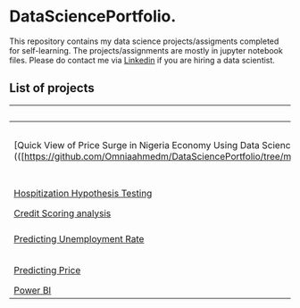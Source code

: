 # DataSciencePortfolio.

This repository contains my data science projects/assigments completed for self-learning. The projects/assignments are mostly in jupyter notebook files.
Please do contact me via [Linkedin](https://linkedin.com/in/omnia-elaeis) if you are hiring a data scientist.

## List of projects
|Project                                                                                                                                |Category                 |State                 |
|---------------------------------------------------------------------------------------------------------------------------------------|----------------------------|----------------------|
|[Quick View of Price Surge in Nigeria Economy Using Data Science (([https://github.com/Omniaahmedm/DataSciencePortfolio/tree/main/Quick%20View%20of%20Price%20Surge%20in%20Nigeria%20Economy%20Using%20Data%20Science]))|Dashboard Deployment using Streamlit App|Hypothesis Testing|
|[Hospitization Hypothesis Testing](https://github.com/Omniaahmedm/DataSciencePortfolio./tree/main/Hospitization%20Hypothesis%20Testing)|Data Exploration|Hypothesis Testing|
|[Credit Scoring analysis](https://github.com/Omniaahmedm/DataSciencePortfolio./tree/main/Credit%20Scoring%20analysis)|  |Modeling|
|[Predicting Unemployment Rate](https://github.com/Omniaahmedm/DataSciencePortfolio./tree/main/Predicting%20Unemployment%20Rate)|  |Data Preprocessing and cleaning|
|[Predicting Price]()|Regression|Data Exploration|
|[Power BI]()| | |
